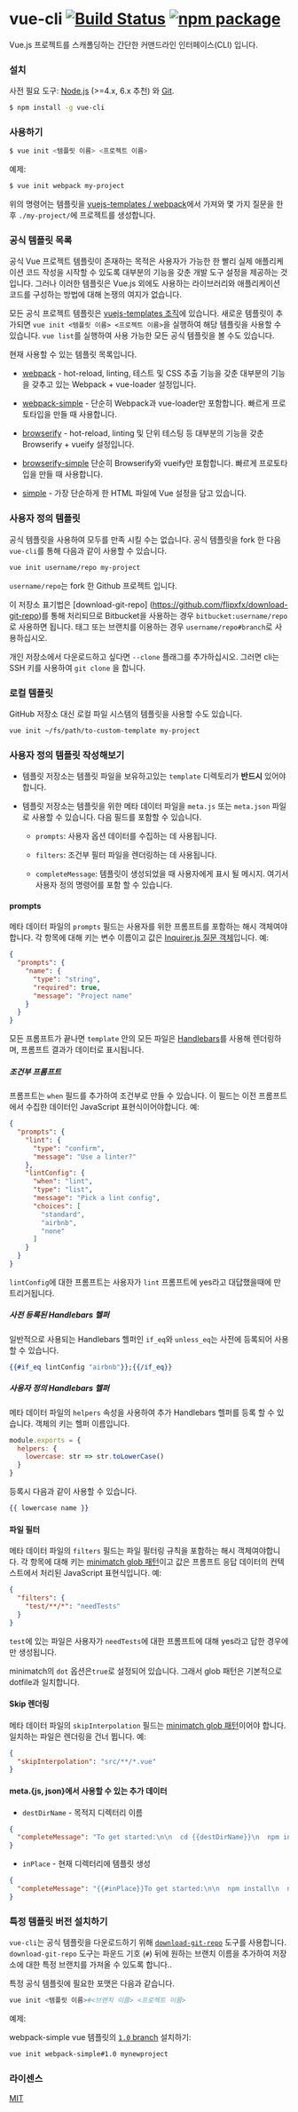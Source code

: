 # vue-cli [![Build Status](https://img.shields.io/circleci/project/vuejs/vue-cli/master.svg)](https://circleci.com/gh/vuejs/vue-cli) [![npm package](https://img.shields.io/npm/v/vue-cli.svg)](https://www.npmjs.com/package/vue-cli)

Vue.js 프로젝트를 스캐폴딩하는 간단한 커맨드라인 인터페이스(CLI) 입니다.

### 설치

사전 필요 도구: [Node.js](https://nodejs.org/en/) (>=4.x, 6.x 추천) 와 [Git](https://git-scm.com/).

``` bash
$ npm install -g vue-cli
```

### 사용하기

``` bash
$ vue init <템플릿 이름> <프로젝트 이름>
```

예제:

``` bash
$ vue init webpack my-project
```

위의 명령어는 템플릿을 [vuejs-templates / webpack](https://github.com/vuejs-templates/webpack)에서 가져와 몇 가지 질문을 한 후 `./my-project/`에 프로젝트를 생성합니다.

### 공식 템플릿 목록

공식 Vue 프로젝트 템플릿이 존재하는 목적은 사용자가 가능한 한 빨리 실제 애플리케이션 코드 작성을 시작할 수 있도록 대부분의 기능을 갖춘 개발 도구 설정을 제공하는 것입니다. 그러나 이러한 템플릿은 Vue.js 외에도 사용하는 라이브러리와 애플리케이션 코드를 구성하는 방법에 대해 논쟁의 여지가 없습니다.

모든 공식 프로젝트 템플릿은 [vuejs-templates 조직](https://github.com/vuejs-templates)에 있습니다. 새로운 템플릿이 추가되면 `vue init <템플릿 이름> <프로젝트 이름>`을 실행하여 해당 템플릿을 사용할 수 있습니다. `vue list`를 실행하여 사용 가능한 모든 공식 템플릿을 볼 수도 있습니다.

현재 사용할 수 있는 템플릿 목록입니다.

- [webpack](https://github.com/vuejs-templates/webpack) - hot-reload, linting, 테스트 및 CSS 추출 기능을 갖춘 대부분의 기능을 갖추고 있는 Webpack + vue-loader 설정입니다.

- [webpack-simple](https://github.com/vuejs-templates/webpack-simple) - 단순히 Webpack과 vue-loader만 포함합니다. 빠르게 프로토타입을 만들 때 사용합니다.

- [browserify](https://github.com/vuejs-templates/browserify) - hot-reload, linting 및 단위 테스팅 등 대부분의 기능을 갖춘 Browserify + vueify 설정입니다.

- [browserify-simple](https://github.com/vuejs-templates/browserify-simple) 단순히 Browserify와 vueify만 포함합니다. 빠르게 프로토타입을 만들 때 사용합니다.


- [simple](https://github.com/vuejs-templates/simple) - 가장 단순하게 한 HTML 파일에 Vue 설정을 담고 있습니다.

### 사용자 정의 템플릿

공식 템플릿을 사용하여 모두를 만족 시킬 수는 없습니다. 공식 템플릿을 fork 한 다음 `vue-cli`를 통해 다음과 같이 사용할 수 있습니다.

``` bash
vue init username/repo my-project
```

`username/repo`는 fork 한 Github 프로젝트 입니다.

이 저장소 표기법은 [download-git-repo] (https://github.com/flipxfx/download-git-repo)를 통해 처리되므로 Bitbucket을 사용하는 경우 `bitbucket:username/repo`로 사용하면 됩니다. 태그 또는 브랜치를 이용하는 경우 `username/repo#branch`로 사용하십시오.


개인 저장소에서 다운로드하고 싶다면 `--clone` 플래그를 추가하십시오. 그러면 cli는 SSH 키를 사용하여 `git clone` 을 합니다.

### 로컬 템플릿

GitHub 저장소 대신 로컬 파일 시스템의 템플릿을 사용할 수도 있습니다.

``` bash
vue init ~/fs/path/to-custom-template my-project
```

### 사용자 정의 템플릿 작성해보기

- 템플릿 저장소는  템플릿 파일을 보유하고있는 `template` 디렉토리가 **반드시** 있어야합니다.

- 템플릿 저장소는 템플릿을 위한 메타 데이터 파일을 `meta.js` 또는 `meta.json` 파일로 사용할 수 있습니다. 다음 필드를 포함할 수 있습니다.

  - `prompts`: 사용자 옵션 데이터를 수집하는 데 사용됩니다.

  - `filters`: 조건부 필터 파일을 렌더링하는 데 사용됩니다.

  - `completeMessage`: 템플릿이 생성되었을 때 사용자에게 표시 될 메시지. 여기서 사용자 정의 명령어를 포함 할 수 있습니다.




#### prompts

메타 데이터 파일의 `prompts` 필드는 사용자를 위한 프롬프트를 포함하는 해시 객체여야 합니다. 각 항목에 대해 키는 변수 이름이고 값은 [Inquirer.js 질문 객체](https://github.com/SBoudrias/Inquirer.js/#question)입니다. 예:

``` json
{
  "prompts": {
    "name": {
      "type": "string",
      "required": true,
      "message": "Project name"
    }
  }
}
```

모든 프롬프트가 끝나면 `template` 안의 모든 파일은 [Handlebars](http://handlebarsjs.com/)를 사용해 렌더링하며, 프롬프트 결과가 데이터로 표시됩니다.

##### 조건부 프롬프트

프롬프트는 `when` 필드를 추가하여 조건부로 만들 수 있습니다. 이 필드는 이전 프롬프트에서 수집한 데이터인 JavaScript 표현식이어야합니다. 예:


``` json
{
  "prompts": {
    "lint": {
      "type": "confirm",
      "message": "Use a linter?"
    },
    "lintConfig": {
      "when": "lint",
      "type": "list",
      "message": "Pick a lint config",
      "choices": [
        "standard",
        "airbnb",
        "none"
      ]
    }
  }
}
```

`lintConfig`에 대한 프롬프트는 사용자가 `lint` 프롬프트에 yes라고 대답했을때에 만 트리거됩니다.

##### 사전 등록된 Handlebars 헬퍼

일반적으로 사용되는 Handlebars 헬퍼인 `if_eq`와 `unless_eq`는 사전에 등록되어 사용할 수 있습니다.

``` handlebars
{{#if_eq lintConfig "airbnb"}};{{/if_eq}}
```

##### 사용자 정의 Handlebars 헬퍼

메타 데이터 파일의 `helpers` 속성을 사용하여 추가 Handlebars 헬퍼를 등록 할 수 있습니다. 객체의 키는 헬퍼 이름입니다.

``` js
module.exports = {
  helpers: {
    lowercase: str => str.toLowerCase()
  }
}
```

등록시 다음과 같이 사용할 수 있습니다.

``` handlebars
{{ lowercase name }}
```

#### 파일 필터

메타 데이터 파일의 `filters` 필드는 파일 필터링 규칙을 포함하는 해시 객체여야합니다. 각 항목에 대해 키는 [minimatch glob 패턴](https://github.com/isaacs/minimatch)이고 값은 프롬프트 응답 데이터의 컨텍스트에서 처리된 JavaScript 표현식입니다. 예:

``` json
{
  "filters": {
    "test/**/*": "needTests"
  }
}
```

`test`에 있는 파일은 사용자가 `needTests`에 대한 프롬프트에 대해 yes라고 답한 경우에만 생성됩니다.

minimatch의 `dot` 옵션은`true`로 설정되어 있습니다. 그래서 glob 패턴은 기본적으로 dotfile과 일치합니다.

#### Skip 렌더링

메타 데이터 파일의 `skipInterpolation` 필드는 [minimatch glob 패턴](https://github.com/isaacs/minimatch)이어야 합니다. 일치하는 파일은 렌더링을 건너 뜁니다. 예:

``` json
{
  "skipInterpolation": "src/**/*.vue"
}
```

#### meta.{js, json}에서 사용할 수 있는 추가 데이터

- `destDirName` - 목적지 디렉터리 이름

```json
{
  "completeMessage": "To get started:\n\n  cd {{destDirName}}\n  npm install\n  npm run dev"
}
```

- `inPlace` - 현재 디렉터리에 템플릿 생성

```json
{
  "completeMessage": "{{#inPlace}}To get started:\n\n  npm install\n  npm run dev.{{else}}To get started:\n\n  cd {{destDirName}}\n  npm install\n  npm run dev.{{/inPlace}}"
}
```

### 특정 템플릿 버전 설치하기

`vue-cli`는 공식 템플릿을 다운로드하기 위해 [`download-git-repo`](https://github.com/flipxfx/download-git-repo) 도구를 사용합니다. `download-git-repo` 도구는 파운드 기호 (`#`) 뒤에 원하는 브랜치 이름을 추가하여 저장소에 대한 특정 브랜치를 가져올 수 있도록 합니다..

특정 공식 템플릿에 필요한 포맷은 다음과 같습니다.

``` bash
vue init <템플릿 이름>#<브랜치 이름> <프로젝트 이름>
```

예제:

webpack-simple vue 템플릿의 [`1.0` branch](https://github.com/vuejs-templates/webpack-simple/tree/1.0) 설치하기:

``` bash
vue init webpack-simple#1.0 mynewproject
```


### 라이센스

[MIT](http://opensource.org/licenses/MIT)

